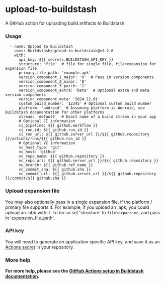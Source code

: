 # upload-to-buildstash

A GitHub action for uploading build artifacts to Buildstash.


### Usage

```
  - name: Upload to Buildstash
    uses: Buildstash/upload-to-buildstash@v1.2.0
    with:
      api_key: ${{ secrets.BUILDSTASH_API_KEY }}
      structure: 'file'  # file for single file, file+expansion for expansion file
      primary_file_path: 'example.apk'
      version_component_1_major: '0'  # Pass in version components
      version_component_2_minor: '0'
      version_component_3_patch: '1'
      version_component_extra: 'beta'  # Optional extra and meta version components
      version_component_meta: '2024.12.01'
      custom_build_number: '12345' # Optional custom build number
      platform: 'android'  # Assuming platform is Android, see Buildstash documentation for other platforms
      stream: 'default'  # Exact name of a build stream in your app
      # Optional CI information
      ci_pipeline: ${{ github.workflow }}
      ci_run_id: ${{ github.run_id }}
      ci_run_url: ${{ github.server_url }}/${{ github.repository }}/actions/runs/${{ github.run_id }}
      # Optional VC information
      vc_host_type: 'git'
      vc_host: 'github'
      vc_repo_name: ${{ github.repository }}
      vc_repo_url: ${{ github.server_url }}/${{ github.repository }}
      vc_branch: ${{ github.ref_name }}
      vc_commit_sha: ${{ github.sha }}
      vc_commit_url: ${{ github.server_url }}/${{ github.repository }}/commit/${{ github.sha }}
```

### Upload expansion file
You may also optionally pass in a single expansion file, if the platform / primary file supports it. For example, if you upload an .apk, you could upload an .obb with it. To do so set 'structure' to `file+expansion`, and pass in 'expansion_file_path'.

### API key
You will need to generate an application specific API key, and save it as an [Actions secret](https://docs.github.com/en/actions/security-for-github-actions/security-guides/using-secrets-in-github-actions) in your repository.

### More help
**For more help, please see the [GitHub Actions setup in Buildstash documentation](https://docs.buildstash.com/integrations/ci/github).**
